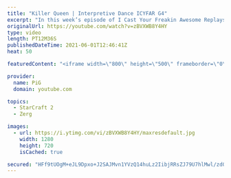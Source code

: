 ```yaml
---
title: "Killer Queen | Interpretive Dance ICYFAR G4"
excerpt: "In this week’s episode of I Cast Your Freakin Awesome Replays (ICYFAR) players sent in their replays where they had to play in accordance to their favorite song!  NEW ICYFAR CHALLENGE: \"\"Slow gas diet\" - it's time to get rid of those smelly vespene farts! You're only allowed to mine each geyser with"
originalUrl: https://youtube.com/watch?v=zBVXWB8Y4HY
type: video
length: PT12M36S
publishedDateTime: 2021-06-01T12:46:41Z
heat: 50

featuredContent: "<iframe width=\"800\" height=\"500\" frameborder=\"0\" src=\"https://www.youtube.com/embed/zBVXWB8Y4HY\" allow=\"accelerometer; autoplay; encrypted-media; gyroscope; picture-in-picture\" allowfullscreen></iframe>"

provider:
  name: PiG
  domain: youtube.com

topics:
  - StarCraft 2
  - Zerg

images:
  - url: https://i.ytimg.com/vi/zBVXWB8Y4HY/maxresdefault.jpg
    width: 1280
    height: 720
    isCached: true

secured: "HFf9tUOgM+eJL9Dpxo+J2SAJMvn1YVzQ14huLz2IibjRRsZJ79U7hlMwl/zd0limDEWBfOHbchZudOY+9FezeePgzhamMUSTB8Kk2k83M2SDlLjhCCc+px7iNjmdodoBamLHJxswU5jCf+4/N9DMmD+JvZxSsQS4wOq8jflw6OOwXSzq2cGbAiAyVe4Q86iDk0/ypDaSopX8G6/xEJkUEAAZwNHQMt7dnkXmU8ZCaJfo9U+ETibSekrxZ+gpA1dWOpyCjZMzDRcfrHjleCgIzIVfcD4CeL+1tWpLsxBv/CiisfXEJa1bfD3XDMYyrLTRBFoF2gJlgGrVRoJUOl9dNi28CZnSH5zW7yDaTXJnsXlfYQXo5KPK758rq8rFwAjfF32ykrPeXpuAC/ptQExlJrcLJkp8uL7Is5xxrqKHepk=;27W1B319/IOCloZOYwOiew=="
---
```


